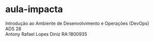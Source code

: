 # aula-impacta
Introdução ao Ambiente de Desenvolvimento e Operações (DevOps)<br/>
ADS 28<br/>
Antony Rafael Lopes Diniz RA:1800935
